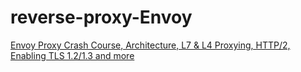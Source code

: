# reverse-proxy-Envoy
[Envoy Proxy Crash Course, Architecture, L7 &amp; L4 Proxying, HTTP/2, Enabling TLS 1.2/1.3 and more](https://youtu.be/40gKzHQWgP0)
